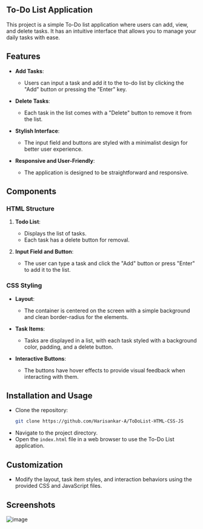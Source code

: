 
## To-Do List Application

This project is a simple To-Do list application where users can add, view, and delete tasks. It has an intuitive interface that allows you to manage your daily tasks with ease.

## Features

- **Add Tasks**:
  - Users can input a task and add it to the to-do list by clicking the "Add" button or pressing the "Enter" key.

- **Delete Tasks**:
  - Each task in the list comes with a "Delete" button to remove it from the list.

- **Stylish Interface**:
  - The input field and buttons are styled with a minimalist design for better user experience.

- **Responsive and User-Friendly**:
  - The application is designed to be straightforward and responsive.

## Components

### HTML Structure

1. **Todo List**:
   - Displays the list of tasks.
   - Each task has a delete button for removal.

2. **Input Field and Button**:
   - The user can type a task and click the "Add" button or press "Enter" to add it to the list.

### CSS Styling

- **Layout**:
  - The container is centered on the screen with a simple background and clean border-radius for the elements.
  
- **Task Items**:
  - Tasks are displayed in a list, with each task styled with a background color, padding, and a delete button.

- **Interactive Buttons**:
  - The buttons have hover effects to provide visual feedback when interacting with them.

## Installation and Usage

- Clone the repository:
  ```bash
  git clone https://github.com/Harisankar-A/ToDoList-HTML-CSS-JS
  ```
- Navigate to the project directory.
- Open the `index.html` file in a web browser to use the To-Do List application.

## Customization

- Modify the layout, task item styles, and interaction behaviors using the provided CSS and JavaScript files.

## Screenshots

![image](https://github.com/user-attachments/assets/3a1f6cd5-d676-4065-adcd-989710c7a5d5)

